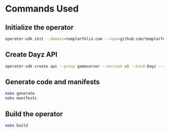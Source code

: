 # Commands Used

## Initialize the operator
```bash
operator-sdk init --domain=templarfelix.com --repo=github.com/templarfelix/gameserver-operator
```

## Create Dayz API
```bash
operator-sdk create api --group gameserver --version v1 --kind Dayz --resource --controller
```

## Generate code and manifests
```bash
make generate
make manifests
```

## Build the operator
```bash
make build
```